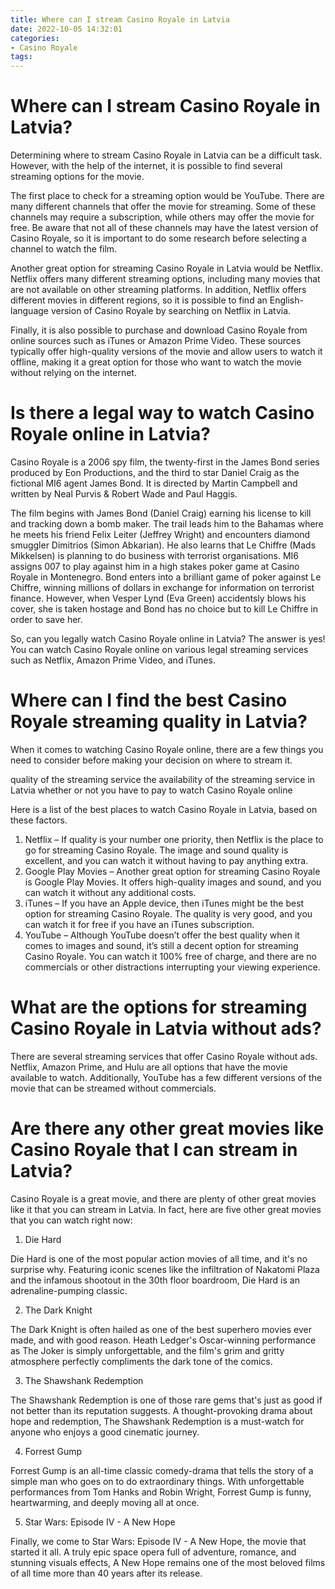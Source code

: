 ```yaml
---
title: Where can I stream Casino Royale in Latvia 
date: 2022-10-05 14:32:01
categories:
- Casino Royale
tags:
---
```



#  Where can I stream Casino Royale in Latvia? 

Determining where to stream Casino Royale in Latvia can be a difficult task. However, with the help of the internet, it is possible to find several streaming options for the movie. 

The first place to check for a streaming option would be YouTube. There are many different channels that offer the movie for streaming. Some of these channels may require a subscription, while others may offer the movie for free. Be aware that not all of these channels may have the latest version of Casino Royale, so it is important to do some research before selecting a channel to watch the film. 

Another great option for streaming Casino Royale in Latvia would be Netflix. Netflix offers many different streaming options, including many movies that are not available on other streaming platforms. In addition, Netflix offers different movies in different regions, so it is possible to find an English-language version of Casino Royale by searching on Netflix in Latvia. 

Finally, it is also possible to purchase and download Casino Royale from online sources such as iTunes or Amazon Prime Video. These sources typically offer high-quality versions of the movie and allow users to watch it offline, making it a great option for those who want to watch the movie without relying on the internet.

#  Is there a legal way to watch Casino Royale online in Latvia? 

Casino Royale is a 2006 spy film, the twenty-first in the James Bond series produced by Eon Productions, and the third to star Daniel Craig as the fictional MI6 agent James Bond. It is directed by Martin Campbell and written by Neal Purvis & Robert Wade and Paul Haggis. 

The film begins with James Bond (Daniel Craig) earning his license to kill and tracking down a bomb maker. The trail leads him to the Bahamas where he meets his friend Felix Leiter (Jeffrey Wright) and encounters diamond smuggler Dimitrios (Simon Abkarian). He also learns that Le Chiffre (Mads Mikkelsen) is planning to do business with terrorist organisations. MI6 assigns 007 to play against him in a high stakes poker game at Casino Royale in Montenegro. Bond enters into a brilliant game of poker against Le Chiffre, winning millions of dollars in exchange for information on terrorist finance. However, when Vesper Lynd (Eva Green) accidentsly blows his cover, she is taken hostage and Bond has no choice but to kill Le Chiffre in order to save her. 

So, can you legally watch Casino Royale online in Latvia? The answer is yes! You can watch Casino Royale online on various legal streaming services such as Netflix, Amazon Prime Video, and iTunes.

#  Where can I find the best Casino Royale streaming quality in Latvia? 

When it comes to watching Casino Royale online, there are a few things you need to consider before making your decision on where to stream it. 

 quality of the streaming service 
the availability of the streaming service in Latvia
whether or not you have to pay to watch Casino Royale online

Here is a list of the best places to watch Casino Royale in Latvia, based on these factors. 

1. Netflix – If quality is your number one priority, then Netflix is the place to go for streaming Casino Royale. The image and sound quality is excellent, and you can watch it without having to pay anything extra. 
2. Google Play Movies – Another great option for streaming Casino Royale is Google Play Movies. It offers high-quality images and sound, and you can watch it without any additional costs. 
3. iTunes – If you have an Apple device, then iTunes might be the best option for streaming Casino Royale. The quality is very good, and you can watch it for free if you have an iTunes subscription. 
4. YouTube – Although YouTube doesn’t offer the best quality when it comes to images and sound, it’s still a decent option for streaming Casino Royale. You can watch it 100% free of charge, and there are no commercials or other distractions interrupting your viewing experience.

#  What are the options for streaming Casino Royale in Latvia without ads? 

There are several streaming services that offer Casino Royale without ads. Netflix, Amazon Prime, and Hulu are all options that have the movie available to watch. Additionally, YouTube has a few different versions of the movie that can be streamed without commercials.

#  Are there any other great movies like Casino Royale that I can stream in Latvia?

Casino Royale is a great movie, and there are plenty of other great movies like it that you can stream in Latvia. In fact, here are five other great movies that you can watch right now:

1. Die Hard

Die Hard is one of the most popular action movies of all time, and it's no surprise why. Featuring iconic scenes like the infiltration of Nakatomi Plaza and the infamous shootout in the 30th floor boardroom, Die Hard is an adrenaline-pumping classic.

2. The Dark Knight

The Dark Knight is often hailed as one of the best superhero movies ever made, and with good reason. Heath Ledger's Oscar-winning performance as The Joker is simply unforgettable, and the film's grim and gritty atmosphere perfectly compliments the dark tone of the comics.

3. The Shawshank Redemption

The Shawshank Redemption is one of those rare gems that's just as good if not better than its reputation suggests. A thought-provoking drama about hope and redemption, The Shawshank Redemption is a must-watch for anyone who enjoys a good cinematic journey.

4. Forrest Gump

Forrest Gump is an all-time classic comedy-drama that tells the story of a simple man who goes on to do extraordinary things. With unforgettable performances from Tom Hanks and Robin Wright, Forrest Gump is funny, heartwarming, and deeply moving all at once.

5. Star Wars: Episode IV - A New Hope

Finally, we come to Star Wars: Episode IV - A New Hope, the movie that started it all. A truly epic space opera full of adventure, romance, and stunning visuals effects, A New Hope remains one of the most beloved films of all time more than 40 years after its release.